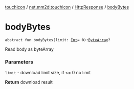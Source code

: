 [touchicon](../../index.md) / [net.mm2d.touchicon](../index.md) / [HttpResponse](index.md) / [bodyBytes](./body-bytes.md)

# bodyBytes

`abstract fun bodyBytes(limit: `[`Int`](https://kotlinlang.org/api/latest/jvm/stdlib/kotlin/-int/index.html)` = 0): `[`ByteArray`](https://kotlinlang.org/api/latest/jvm/stdlib/kotlin/-byte-array/index.html)`?`

Read body as byteArray

### Parameters

`limit` - download limit size, if &lt;= 0 no limit

**Return**
download result

